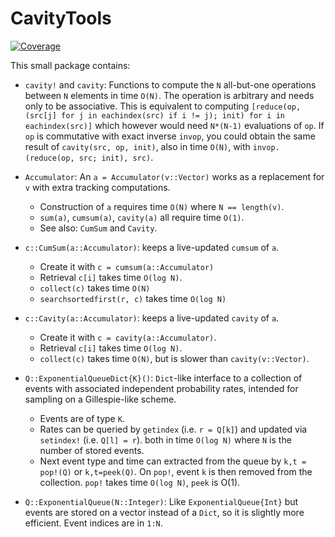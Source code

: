 # CavityTools

[![Coverage](https://codecov.io/gh/abraunst/CavityTools.jl/branch/main/graph/badge.svg)](https://codecov.io/gh/abraunst/CavityTools.jl)

This small package contains:

* `cavity!` and `cavity`: Functions to compute the `N` all-but-one operations between `N` elements in time `O(N)`. The operation is arbitrary and needs only to be associative. This is equivalent to computing `[reduce(op, (src[j] for j in eachindex(src) if i != j); init) for i in eachindex(src)]` which however would need `N*(N-1)` evaluations of `op`.
If `op` is commutative with exact inverse `invop`, you could obtain the same result of `cavity(src, op, init)`, also in time `O(N)`, with `invop.(reduce(op, src; init), src)`.

* `Accumulator`: An `a = Accumulator(v::Vector)` works as a replacement for `v` with extra tracking computations.
	- Construction of `a` requires time `O(N)` where `N == length(v)`.
	- `sum(a)`, `cumsum(a)`, `cavity(a)` all require time `O(1)`.
	- See also: `CumSum` and `Cavity`.

* `c::CumSum(a::Accumulator)`: keeps a live-updated `cumsum` of `a`. 
	- Create it with `c = cumsum(a::Accumulator)`
	- Retrieval `c[i]` takes time `O(log N)`.
	- `collect(c)` takes time `O(N)`
	- `searchsortedfirst(r, c)` takes time `O(log N)`

* `c::Cavity(a::Accumulator)`: keeps a live-updated `cavity` of `a`.
	- Create it with `c = cavity(a::Accumulator)`.
	- Retrieval `c[i]` takes time `O(log N)`.
	- `collect(c)` takes time `O(N)`, but is slower than `cavity(v::Vector)`.


* `Q::ExponentialQueueDict{K}()`: `Dict`-like interface to a collection of events with associated independent probability rates, intended for sampling on a Gillespie-like scheme.
	- Events are of type `K`. 
	- Rates can be queried by `getindex` (i.e. `r = Q[k]`) and updated via `setindex!` (i.e. `Q[l] = r`). both in time `O(log N)` where `N` is the number of stored events. 
	- Next event type and time can extracted from the queue by `k,t = pop!(Q)` or `k,t=peek(Q)`. On `pop!`, event `k` is then removed from the collection. `pop!` takes time `O(log N)`, `peek` is O(1).

* `Q::ExponentialQueue(N::Integer)`: Like `ExponentialQueue{Int}` but events are stored on a vector instead of a `Dict`, so it is slightly more efficient. Event indices are in `1:N`.